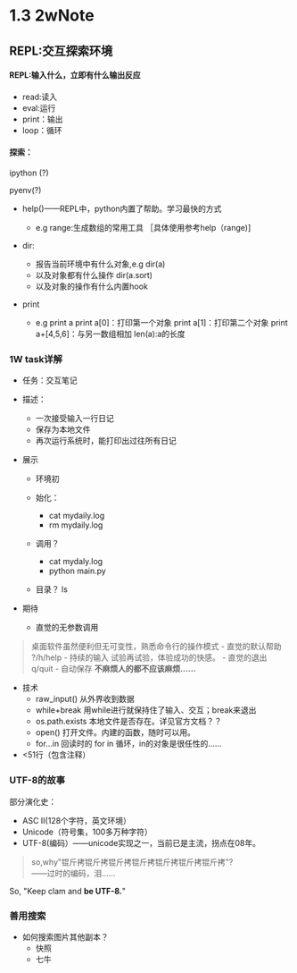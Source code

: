 # 1.3 2wNote 

## REPL:交互探索环境


#### REPL:输入什么，立即有什么输出反应
- read:读入
- eval:运行
- print：输出
- loop：循环

#### 探索：

ipython (?)

pyenv(?)

- help()——REPL中，python内置了帮助。学习最快的方式

    - e.g range:生成数组的常用工具 ［具体使用参考help（range)]

- dir:
    - 报告当前环境中有什么对象,e.g dir(a)
    - 以及对象都有什么操作 dir(a.sort)
    - 以及对象的操作有什么内置hook

- print
    - e.g print a
          print a[0]：打印第一个对象
          print a[1]：打印第二个对象
          print a+[4,5,6]：与另一数组相加
          len(a):a的长度


### 1W task详解
- 任务：交互笔记
- 描述：
    - 一次接受输入一行日记
    - 保存为本地文件
    - 再次运行系统时，能打印出过往所有日记
- 展示
    - 环境初
    - 始化：
        - cat mydaily.log
        - rm mydaily.log
        
    - 调用？
        - cat mydaly.log
        - python main.py
    - 目录？ ls

- 期待
    - 直觉的无参数调用 
> 桌面软件虽然便利但无可变性，熟悉命令行的操作模式
    - 直觉的默认帮助  
> ?/h/help
    - 持续的输入
> 试验再试验，体验成功的快感。
    - 直觉的退出 
> q/quit
    - 自动保存
> **不麻烦人的都不应该麻烦……**
- 技术
    - raw_input()  从外界收到数据
    - while+break  用while进行就保持住了输入、交互；break来退出
    - os.path.exists 本地文件是否存在。详见官方文档？？
    - open() 打开文件。内建的函数，随时可以用。
    - for...in  回读时的 for in 循环，in的对象是很任性的……
- <51行（包含注释）


### UTF-8的故事
部分演化史：
- ASC II(128个字符，英文环境）
- Unicode（符号集，100多万种字符）
- UTF-8(编码）——unicode实现之一，当前已是主流，拐点在08年。
> so,why"锟斤拷锟斤拷锟斤拷锟斤拷锟斤拷锟斤拷锟斤拷"?  
——过时的编码，泪……

So, "Keep clam and **be UTF-8.**" 


### 善用搜索
- 如何搜索图片其他副本？
    - 快照
    - 七牛
